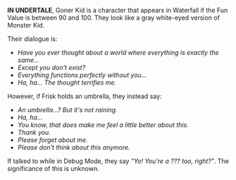 **IN UNDERTALE**, Goner Kid is a character that appears in Waterfall if the <a onclick="loadFile('Fun Events')">Fun Value</a> is between 90  and 100. They look like a gray white-eyed version of Monster Kid.

Their dialogue is:
- _Have you ever thought about a world where everything is exactly the same..._
- _Except you don't exist?_
- _Everything functions perfectly without you..._
- _Ha, ha... The thought terrifies me._

However, if Frisk holds an umbrella, they instead say:
- _An umbrella...? But it's not raining._
- _Ha, ha..._
- _You know, that does make me feel a little better about this._
- _Thank you._
- _Please forget about me._
- _Please don't think about this anymore._

If talked to while in Debug Mode, they say *"Yo! You're a ??? too, right?"*. The significance of this is unknown.

